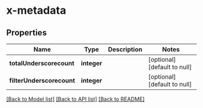 # x-metadata

## Properties
Name | Type | Description | Notes
------------ | ------------- | ------------- | -------------
**totalUnderscorecount** | **integer** |  | [optional] [default to null]
**filterUnderscorecount** | **integer** |  | [optional] [default to null]

[[Back to Model list]](../README.md#documentation-for-models) [[Back to API list]](../README.md#documentation-for-api-endpoints) [[Back to README]](../README.md)


